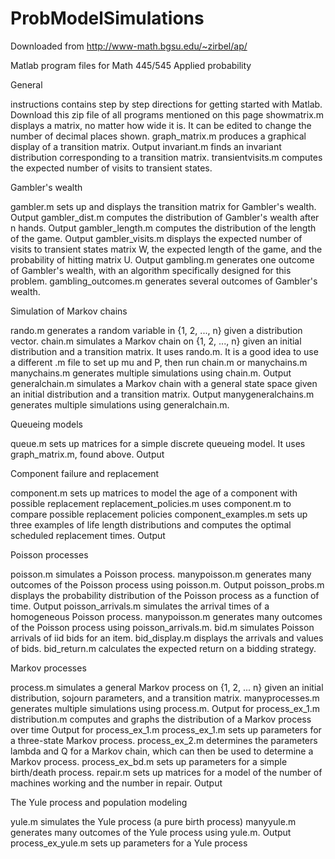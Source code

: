 # ProbModelSimulations
Downloaded from http://www-math.bgsu.edu/~zirbel/ap/

Matlab program files for Math 445/545 Applied probability

General

 instructions  contains step by step directions for getting started with Matlab.
 Download this zip file of all programs mentioned on this page
 showmatrix.m displays a matrix, no matter how wide it is.  It can be edited to change the number of decimal places shown.
 graph_matrix.m produces a graphical display of a transition matrix. Output
 invariant.m finds an invariant distribution corresponding to a transition matrix.
 transientvisits.m computes the expected number of visits to transient states. 
 
Gambler's wealth

 gambler.m sets up and displays the transition matrix for Gambler's wealth. Output
 gambler_dist.m computes the distribution of Gambler's wealth after n hands. Output
 gambler_length.m computes the distribution of the length of the game. Output
 gambler_visits.m displays the expected number of visits to transient states matrix W, the expected length of the game, and the probability of hitting matrix U. Output
 gambling.m generates one outcome of Gambler's wealth, with an algorithm specifically designed for this problem.
 gambling_outcomes.m generates several outcomes of Gambler's wealth. 
 
Simulation of Markov chains

 rando.m generates a random variable in {1, 2, ..., n} given a distribution vector.
 chain.m simulates a Markov chain on {1, 2, ..., n} given an initial distribution and a transition matrix. It uses rando.m. It is a good idea to use a different .m file to set up mu and P, then run chain.m or manychains.m
 manychains.m generates multiple simulations using chain.m. Output
 generalchain.m simulates a Markov chain with a general state space given an initial distribution and a transition matrix. Output
 manygeneralchains.m generates multiple simulations using generalchain.m. 
 
 Queueing models

 queue.m sets up matrices for a simple discrete queueing model. It uses graph_matrix.m, found above. Output 
 
 Component failure and replacement

 component.m sets up matrices to model the age of a component with possible replacement
 replacement_policies.m uses component.m to compare possible replacement policies
 component_examples.m sets up three examples of life length distributions and computes the optimal scheduled replacement times. Output 
 
 Poisson processes

 poisson.m simulates a Poisson process.
 manypoisson.m generates many outcomes of the Poisson process using poisson.m. Output
 poisson_probs.m displays the probability distribution of the Poisson process as a function of time. Output
 poisson_arrivals.m simulates the arrival times of a homogeneous Poisson process.
 manypoisson.m generates many outcomes of the Poisson process using poisson_arrivals.m.
 bid.m simulates Poisson arrivals of iid bids for an item.
 bid_display.m displays the arrivals and values of bids.
 bid_return.m calculates the expected return on a bidding strategy. 
 
 Markov processes

 process.m simulates a general Markov process on {1, 2, ... n} given an initial distribution, sojourn parameters, and a transition matrix.
 manyprocesses.m generates multiple simulations using process.m. Output for process_ex_1.m
 distribution.m computes and graphs the distribution of a Markov process over time Output for process_ex_1.m
 process_ex_1.m sets up parameters for a three-state Markov process.
 process_ex_2.m determines the parameters lambda and Q for a Markov chain, which can then be used to determine a Markov process.
 process_ex_bd.m sets up parameters for a simple birth/death process.
 repair.m sets up matrices for a model of the number of machines working and the number in repair. Output 
 
 The Yule process and population modeling

 yule.m simulates the Yule process (a pure birth process)
 manyyule.m generates many outcomes of the Yule process using yule.m. Output
 process_ex_yule.m sets up parameters for a Yule process 
